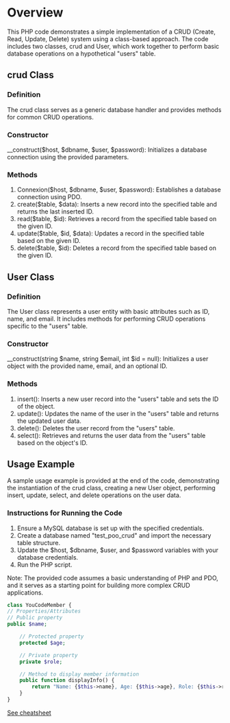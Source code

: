 # **Overview**

This PHP code demonstrates a simple implementation of a CRUD (Create, Read, Update, Delete) system using a class-based approach. The code includes two classes, crud and User, which work together to perform basic database operations on a hypothetical "users" table.

## crud Class

### Definition

The crud class serves as a generic database handler and provides methods for common CRUD operations.

### Constructor

__construct($host, $dbname, $user, $password): Initializes a database connection using the provided parameters.

### Methods

1. Connexion($host, $dbname, $user, $password): Establishes a database connection using PDO.
2. create($table, $data): Inserts a new record into the specified table and returns the last inserted ID.
3. read($table, $id): Retrieves a record from the specified table based on the given ID.
4. update($table, $id, $data): Updates a record in the specified table based on the given ID.
5. delete($table, $id): Deletes a record from the specified table based on the given ID.

## User Class

### Definition

The User class represents a user entity with basic attributes such as ID, name, and email. It includes methods for performing CRUD operations specific to the "users" table.

### Constructor

__construct(string $name, string $email, int $id = null): Initializes a user object with the provided name, email, and an optional ID.

### Methods

1. insert(): Inserts a new user record into the "users" table and sets the ID of the object.
2. update(): Updates the name of the user in the "users" table and returns the updated user data.
3. delete(): Deletes the user record from the "users" table.
4. select(): Retrieves and returns the user data from the "users" table based on the object's ID.

## Usage Example

A sample usage example is provided at the end of the code, demonstrating the instantiation of the crud class, creating a new User object, performing insert, update, select, and delete operations on the user data.

### Instructions for Running the Code

1. Ensure a MySQL database is set up with the specified credentials.
2. Create a database named "test_poo_crud" and import the necessary table structure.
3. Update the $host, $dbname, $user, and $password variables with your database credentials.
4. Run the PHP script.


Note: The provided code assumes a basic understanding of PHP and PDO, and it serves as a starting point for building more complex CRUD applications.


```php
class YouCodeMember {
// Properties/Attributes
// Public property
public $name;

    // Protected property
    protected $age;

    // Private property
    private $role;

    // Method to display member information
    public function displayInfo() {
        return "Name: {$this->name}, Age: {$this->age}, Role: {$this->role}";
    }
}
````
[See cheatsheet](./src/class.php)